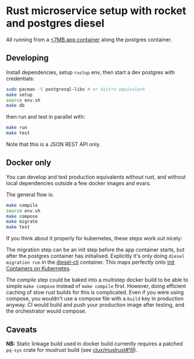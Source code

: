 # Rust microservice setup with rocket and postgres diesel
All running from a [<7MB app container](./Dockerfile) along the postgres container.

## Developing
Install dependencies, setup `rustup` env, then start a dev postgres with credentials:

```sh
sudo pacman -S postgresql-libs # or distro equivalent
make setup
source env.sh
make db
```

then run and test in parallel with:

```sh
make run
make test
```

Note that this is a JSON REST API only.

## Docker only
You can develop and test production equivalents without rust, and without local dependencies outside a few docker images and evars.

The general flow is:

```sh
make compile
source env.sh
make compose
make migrate
make test
```

If you think about it properly for kubernetes, these steps work out nicely:

The migration step can be an init step before the app container starts, but after the postgres container has initialised. Explicitly it's only doing `diesel migration run` in the [diesel-cli](https://github.com/clux/diesel-cli) container. This maps perfectly onto [Init Containers on Kubernetes](https://kubernetes.io/docs/concepts/workloads/pods/init-containers/).

The compile step could be baked into a multistep docker build to be able to simple `make compose` instead of `make compile` first. However, doing efficient caching of slow rust builds for this is complicated. Even if you were using compose, you wouldn't use a compose file with a `build` key in production anyway. CI would build and push your production image after testing, and the orchestrator would compose.

## Caveats
**NB:** Static linkage build used in docker build currently requires a patched `pq-sys` crate for muslrust build (see [clux/muslrust#19](https://github.com/clux/muslrust/issues/19)).
